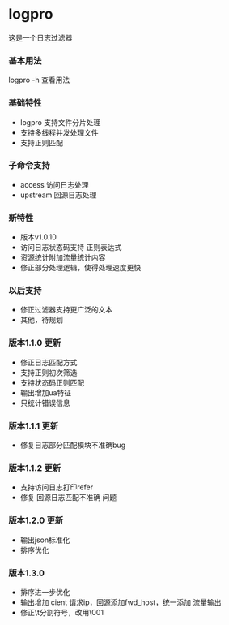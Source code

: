 # logpro 
这是一个日志过滤器

### 基本用法
logpro -h 查看用法

### 基础特性
- logpro 支持文件分片处理
- 支持多线程并发处理文件
- 支持正则匹配

### 子命令支持
- access 访问日志处理
- upstream 回源日志处理

### 新特性
- 版本v1.0.10 
- 访问日志状态码支持 正则表达式
- 资源统计附加流量统计内容
- 修正部分处理逻辑，使得处理速度更快

### 以后支持
- 修正过滤器支持更广泛的文本
- 其他，待规划

### 版本1.1.0 更新
- 修正日志匹配方式
- 支持正则初次筛选
- 支持状态码正则匹配
- 输出增加ua特征
- 只统计错误信息

### 版本1.1.1 更新
- 修复日志部分匹配模块不准确bug 

### 版本1.1.2 更新
- 支持访问日志打印refer 
- 修复 回源日志匹配不准确 问题

### 版本1.2.0 更新
- 输出json标准化
- 排序优化

### 版本1.3.0 
- 排序进一步优化
- 输出增加 cient 请求ip，回源添加fwd_host，统一添加 流量输出
- 修正\t分割符号，改用\001 

